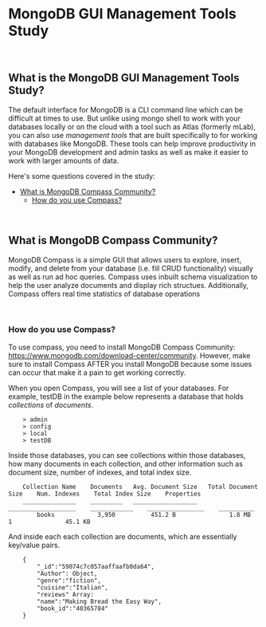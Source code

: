 # MongoDB GUI Management Tools Study

<br>

## What is the MongoDB GUI Management Tools Study?
The default interface for MongoDB is a CLI command line which can be difficult at times to use. But unlike using mongo shell to work with your databases locally or on the cloud with a tool such as Atlas (formerly mLab), you can also use *management tools* that are built specifically to for working with databases like MongoDB.  These tools can help improve productivity in your MongoDB development and admin tasks as well as make it easier to work with larger amounts of data.

Here's some questions covered in the study:

* [What is MongoDB Compass Community?](#What-is-MongoDB-Compass-Community)
    * [How do you use Compass?](#How-do-you-use-Compass)

<br>

## What is MongoDB Compass Community?
MongoDB Compass is a simple GUI that allows users to explore, insert, modify, and delete from your database (i.e. fill CRUD functionality) visually as well as run ad hoc queries. Compass uses inbuilt schema visualization to help the user analyze documents and display rich structues.  Additionally, Compass offers real time statistics of database operations

<br>

### How do you use Compass?
To use compass, you need to install MongoDB Compass Community: https://www.mongodb.com/download-center/community.  However, make sure to install Compass AFTER you install MongoDB because some issues can occur that make it a pain to get working correctly.

When you open Compass, you will see a list of your databases.  For example, testDB in the example below represents a database that holds *collections* of *documents*.
```
    > admin
    > config
    > local
    > testDB
```

Inside those databases, you can see collections within those databases, how many documents in each collection, and 
other information such as document size, number of indexes, and total index size. 
```
    Collection Name    Documents   Avg. Document Size   Total Document Size    Num. Indexes    Total Index Size    Properties
    _______________    _________   __________________   ___________________    ____________    ________________    __________
        books            3,950          451.2 B               1.8 MB                1               45.1 KB             
```

And inside each each collection are documents, which are essentially key/value pairs.
```
    {
        "_id":"59074c7c057aaffaafb0da64",
        "Author": Object,                      
        "genre":"fiction",
        "cuisine":"Italian",
        "reviews" Array:
        "name":"Making Bread the Easy Way",
        "book_id":"40365784"
    }
```